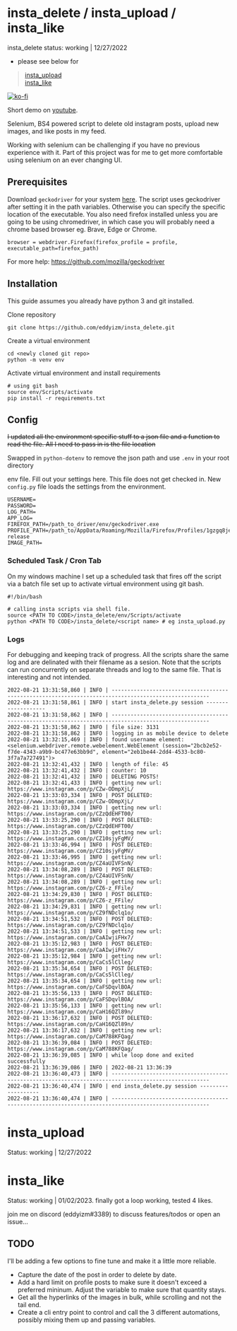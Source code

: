# insta_delete / insta_upload / insta_like

insta_delete status: working | 12/27/2022  

* please see below for  
> [insta_upload](#upload)  
> [insta_like](#like) 
  
[![ko-fi](https://www.ko-fi.com/img/githubbutton_sm.svg)](https://ko-fi.com/L3L01HI5A)

 Short demo on [youtube](https://youtu.be/3YaTVtTsMgY).

Selenium, BS4 powered script to delete old instagram posts, upload new images, and like posts in my feed.

Working with selenium can be challenging if you have no previous experience with it. Part of this project was for me to get more comfortable using selenium on an ever changing UI. 

## Prerequisites

Download `geckodriver` for your system [here](https://github.com/mozilla/geckodriver/releases). The script uses geckodriver after setting it in the path variables. Otherwise you can specify the specific location of the executable. You also need firefox installed unless you are going to be using chromedriver, in which case you will probably need a chrome based browser eg. Brave, Edge or Chrome. 


```
browser = webdriver.Firefox(firefox_profile = profile, executable_path=firefox_path)
```

For more help: https://github.com/mozilla/geckodriver


## Installation

This guide assumes you already have python 3 and git installed.  

Clone repository  

    git clone https://github.com/eddyizm/insta_delete.git  

Create a virtual environment  

    cd <newly cloned git repo>
    python -m venv env

Activate virtual environment and install requirements

    # using git bash
    source env/Scripts/activate  
    pip install -r requirements.txt

## Config

~~I updated all the environment specific stuff to a json file and a function to read the file. All I need to pass in is the file location~~

Swapped in `python-dotenv` to remove the json path and use `.env`
in your root directory


env file. Fill out your settings here. This file does not get checked in. New `config.py` file loads the settings from the environment.

```
USERNAME=
PASSWORD=
LOG_PATH=
APP_LOG=
FIREFOX_PATH=/path_to_driver/env/geckodriver.exe
PROFILE_PATH=/path_to/AppData/Roaming/Mozilla/Firefox/Profiles/1gzgq8je.default-release
IMAGE_PATH=
```

### Scheduled Task / Cron Tab
On my windows machine I set up a scheduled task that fires off the script via a batch file set up to activate virtual environment using git bash. 

    #!/bin/bash

    # calling insta scripts via shell file. 
    source <PATH TO CODE>/insta_delete/env/Scripts/activate
    python <PATH TO CODE>/insta_delete/<script name> # eg insta_upload.py

### Logs
For debugging and keeping track of progress. All the scripts share the same log and are delinated with their filename as a sesion. Note that the scripts can run concurrently on separate threads and log to the same file. That is interesting and not intended. 

    2022-08-21 13:31:58,860 | INFO | ----------------------------------------------------------------------------------------------------- 
    2022-08-21 13:31:58,861 | INFO | start insta_delete.py session -------------------
    2022-08-21 13:31:58,862 | INFO | ----------------------------------------------------------------------------------------------------- 
    2022-08-21 13:31:58,862 | INFO | file size: 3131
    2022-08-21 13:31:58,862 | INFO | logging in as mobile device to delete
    2022-08-21 13:32:15,469 | INFO | found username element: <selenium.webdriver.remote.webelement.WebElement (session="2bcb2e52-f7de-4343-a9b9-bc477e63bb9d", element="2eb1be44-2dd4-4533-bc80-3f7a7a727491")>
    2022-08-21 13:32:41,432 | INFO | length of file: 45
    2022-08-21 13:32:41,432 | INFO | counter: 10
    2022-08-21 13:32:41,432 | INFO | DELETING POSTS!
    2022-08-21 13:32:41,433 | INFO | getting new url: https://www.instagram.com/p/CZw-ODmpXjL/
    2022-08-21 13:33:03,334 | INFO | POST DELETED: https://www.instagram.com/p/CZw-ODmpXjL/
    2022-08-21 13:33:03,334 | INFO | getting new url: https://www.instagram.com/p/CZzQdEHFT00/
    2022-08-21 13:33:25,290 | INFO | POST DELETED: https://www.instagram.com/p/CZzQdEHFT00/
    2022-08-21 13:33:25,290 | INFO | getting new url: https://www.instagram.com/p/CZ10sjyFgMV/
    2022-08-21 13:33:46,994 | INFO | POST DELETED: https://www.instagram.com/p/CZ10sjyFgMV/
    2022-08-21 13:33:46,995 | INFO | getting new url: https://www.instagram.com/p/CZ4aUIVFSnN/
    2022-08-21 13:34:08,289 | INFO | POST DELETED: https://www.instagram.com/p/CZ4aUIVFSnN/
    2022-08-21 13:34:08,289 | INFO | getting new url: https://www.instagram.com/p/CZ6-z_FFile/
    2022-08-21 13:34:29,830 | INFO | POST DELETED: https://www.instagram.com/p/CZ6-z_FFile/
    2022-08-21 13:34:29,831 | INFO | getting new url: https://www.instagram.com/p/CZ9fNDclq1o/
    2022-08-21 13:34:51,532 | INFO | POST DELETED: https://www.instagram.com/p/CZ9fNDclq1o/
    2022-08-21 13:34:51,533 | INFO | getting new url: https://www.instagram.com/p/CaAIwjiFHx7/
    2022-08-21 13:35:12,983 | INFO | POST DELETED: https://www.instagram.com/p/CaAIwjiFHx7/
    2022-08-21 13:35:12,984 | INFO | getting new url: https://www.instagram.com/p/CaCs5lClleg/
    2022-08-21 13:35:34,654 | INFO | POST DELETED: https://www.instagram.com/p/CaCs5lClleg/
    2022-08-21 13:35:34,654 | INFO | getting new url: https://www.instagram.com/p/CaFSDqvlBOA/
    2022-08-21 13:35:56,133 | INFO | POST DELETED: https://www.instagram.com/p/CaFSDqvlBOA/
    2022-08-21 13:35:56,133 | INFO | getting new url: https://www.instagram.com/p/CaH16QZl89n/
    2022-08-21 13:36:17,632 | INFO | POST DELETED: https://www.instagram.com/p/CaH16QZl89n/
    2022-08-21 13:36:17,632 | INFO | getting new url: https://www.instagram.com/p/CaM788KFQag/
    2022-08-21 13:36:39,084 | INFO | POST DELETED: https://www.instagram.com/p/CaM788KFQag/
    2022-08-21 13:36:39,085 | INFO | while loop done and exited successfully
    2022-08-21 13:36:39,086 | INFO | 2022-08-21 13:36:39
    2022-08-21 13:36:40,473 | INFO | ----------------------------------------------------------------------------------------------------- 
    2022-08-21 13:36:40,474 | INFO | end insta_delete.py session -------------------
    2022-08-21 13:36:40,474 | INFO | ----------------------------------------------------------------------------------------------------- 


<a name="upload"></a>
# insta_upload

Status: working | 12/27/2022

<a name="like"></a>
# insta_like

Status: working |  01/02/2023. finally got a loop working, tested 4 likes. 

join me on discord (eddyizm#3389) to discuss features/todos or open an issue...

## TODO
I'll be adding a few options to fine tune and make it a little more reliable.
* Capture the date of the post in order to delete by date.
* Add a hard limit on profile posts to make sure it doesn't exceed a preferred mininum. Adjust the variable to make sure that quantity stays.  
* Get all the hyperlinks of the images in bulk, while scrolling and not the tail end.
* Create a cli entry point to control and call the 3 different automations, possibly mixing them up and passing variables.  